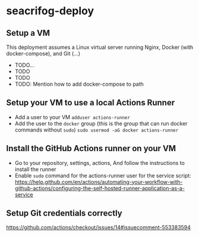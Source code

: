 # seacrifog-deploy

## Setup a VM
This deployment assumes a Linux virtual server running Nginx, Docker (with docker-compose), and Git (...)

- TODO...
- TODO
- TODO
- TODO: Mention how to add docker-compose to path

## Setup your VM to use a local Actions Runner
- Add a user to your VM `adduser actions-runner`
- Add the user to the `docker` group (this is the group that can run docker commands without `sudo`) `sudo usermod -aG docker actions-runner`

## Install the GitHub Actions runner on your VM
- Go to your repository, settings, actions, And follow the instructions to install the runner
- Enable `sudo` command for the actions-runner user for the service script: https://help.github.com/en/actions/automating-your-workflow-with-github-actions/configuring-the-self-hosted-runner-application-as-a-service

## Setup Git credentials correctly
https://github.com/actions/checkout/issues/14#issuecomment-553383594